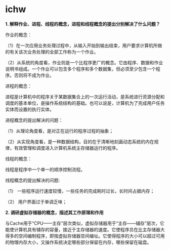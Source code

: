 # ichw
**1.	解释作业、进程、线程的概念，进程和线程概念的提出分别解决了什么问题？**

作业的概念：

（1）在一次应用业务处理过程中，从输入开始到输出结束，用户要求计算机所做的有关该次业务处理的全部工作称为一个作业。

（2）从系统的角度看，作业则是一个比程序更广的概念。它由程序、数据和作业说明书组成。一个作业可以包含多个程序和多个数据集，但必须至少包含一个程序。否则将不成为作业。

进程的概念：

进程是计算机中的程序关于某数据集合上的一次运行活动，是系统进行资源分配和调度的基本单位，是操作系统结构的基础。也可以说是，计算机为了完成用户任务实体而设置的执行实体。

进程概念的提出解决的问题：

（1）从理论角度看，是对正在运行的程序过程的抽象；

（2）从实现角度看，是一种数据结构，目的在于清晰地刻画动态系统的内在规律，有效管理和调度进入计算机系统主存储器运行的程序。

线程的概念：

线程是程序中一个单一的顺序控制流程。

线程概念的提出解决的问题:

（1）	一些程序运行速度较慢，一些任务的完成耗时过长，长时间占据内存；

（2）	用户界面过于单调乏味；

**2.	调研虚拟存储器的概念，描述其工作原理和作用**

 与Cache用于“CPU——主存”层次类似，虚拟存储器用于“主存——辅存”层次，它能使计算机具有辅存的容量，接近于主存储器的速度。它使程序员在比主存储器大得多的空间编制程序，即按虚拟存储器空间编址。它使得程序的大小可以超过可用的物理内存大小，又操作系统决定哪些部分保留在内存，哪些保留在磁盘。

